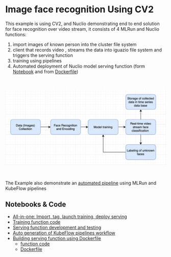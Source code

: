 # Image face recognition Using CV2 

This example is using CV2, and Nuclio demonstrating end to end solution for face recognition over video stream, 
it consists of 4 MLRun and Nuclio functions:

1. import images of known person into the cluster file system
2. client that records video , streams the data into iguazio file system and triggers the serving function 
4. training using pipelines
5. Automated deployment of Nuclio model serving function (form [Notebook](nuclio-serving-tf-images.ipynb) and from [Dockerfile](./inference-docker))

<br><p align="center"><img src="workflow.png" width="600"/></p><br>

The Example also demonstrate an [automated pipeline](mlrun_mpijob_pipe.ipynb) using MLRun and KubeFlow pipelines 

## Notebooks & Code

* [All-in-one: Import, tag, launch training, deploy serving](mlrun_mpijob_classify.ipynb) 
* [Training function code](horovod-training.py)
* [Serving function development and testing](nuclio-serving-tf-images.ipynb)
* [Auto generation of KubeFlow pipelines workflow](mlrun_mpijob_pipe.ipynb)
* [Building serving function using Dockerfile](./inference-docker)
  * [function code](./inference-docker/main.py)
  * [Dockerfile](./inference-docker/Dockerfile)


